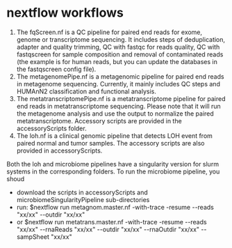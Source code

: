 # nextflow workflows
1. The fqScreen.nf is a QC pipeline for paired end reads for exome, genome or transcriptome sequencing. It includes steps of deduplication, adapter and quality trimming, QC with fastqc for reads quality, QC with fastqscreen for sample composition and removal of contaminated reads (the example is for human reads, but you can update the databases in the fastqscreen config file). 
2. The metagenomePipe.nf is a metagenomic pipeline for paired end reads in metagenome sequencing. Currently, it mainly includes QC steps and HUMAnN2 classification and functional analysis.
3. The metatranscriptomePipe.nf is a metatranscriptome pipeline for paired end reads in metatranscriptome sequencing. Please note that it will run the metagenome analysis and use the output to normalize the paired metatranscriptome. Accessory scripts are provided in the accessoryScripts folder.  
4. The loh.nf is a clinical genomic pipeline that detects LOH event from paired normal and tumor samples. The accessory scripts are also provided in accessoryScripts. 

Both the loh and microbiome pipelines have a singularity version for slurm systems in the corresponding folders.  To run the microbiome pipeline, you shoud 
* download the scripts in accessoryScripts and microbiomeSingularityPipeline sub-directories
* run: $nextflow run metagnom.master.nf -with-trace -resume --reads "xx/xx" --outdir "xx/xx" 
* or $nextflow run metatrans.master.nf -with-trace -resume --reads "xx/xx" --rnaReads "xx/xx" --outdir "xx/xx" --rnaOutdir "xx/xx" --sampSheet "xx/xx"
